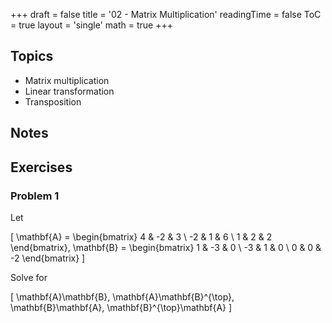 +++
draft = false
title = '02 - Matrix Multiplication'
readingTime = false
ToC = true
layout = 'single'
math = true
+++

## Topics

- Matrix multiplication
- Linear transformation
- Transposition

## Notes

## Exercises

### Problem 1

Let

\[
  \mathbf{A} = \begin{bmatrix}
    4  & -2 & 3 \\
    -2 & 1  & 6 \\
    1  & 2  & 2
  \end{bmatrix},
  \mathbf{B} = \begin{bmatrix}
    1  & -3 & 0 \\
    -3 & 1  & 0 \\
    0  & 0  & -2
  \end{bmatrix}
\]

Solve for

\[
  \mathbf{A}\mathbf{B}, \mathbf{A}\mathbf{B}^{\top}, \mathbf{B}\mathbf{A}, \mathbf{B}^{\top}\mathbf{A}
\]


